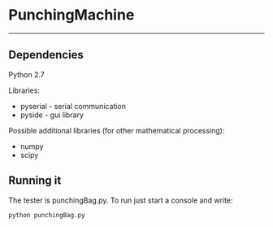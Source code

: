 <h1>PunchingMachine</h1>
<hr>

<h2>Dependencies</h2>

Python 2.7

Libraries:
<ul>
  <li>pyserial - serial communication</li>
  <li>pyside - gui library</li>
</ul>

Possible additional libraries (for other mathematical processing):
<ul>
  <li>numpy</li>
  <li>scipy</li>
</ul>

<h2>Running it</h2>

The tester is punchingBag.py. To run just start a console and write:

<code>python punchingBag.py</code>

